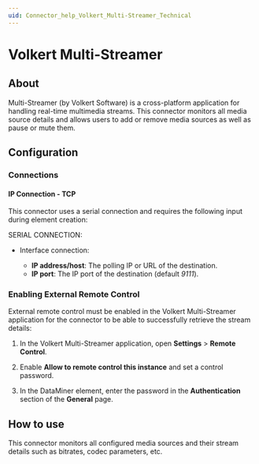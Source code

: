 ```yaml
---
uid: Connector_help_Volkert_Multi-Streamer_Technical
---
```


# Volkert Multi-Streamer

## About

Multi-Streamer (by Volkert Software) is a cross-platform application for handling real-time multimedia streams. This connector monitors all media source details and allows users to add or remove media sources as well as pause or mute them.

## Configuration

### Connections

#### IP Connection - TCP

This connector uses a serial connection and requires the following input during element creation:

SERIAL CONNECTION:

- Interface connection:

  - **IP address/host**: The polling IP or URL of the destination.
  - **IP port**: The IP port of the destination (default *9111*).

### Enabling External Remote Control

External remote control must be enabled in the Volkert Multi-Streamer application for the connector to be able to successfully retrieve the stream details:

1. In the Volkert Multi-Streamer application, open **Settings** > **Remote Control**.

1. Enable **Allow to remote control this instance** and set a control password.

1. In the DataMiner element, enter the password in the **Authentication** section of the **General** page.

## How to use

This connector monitors all configured media sources and their stream details such as bitrates, codec parameters, etc.
